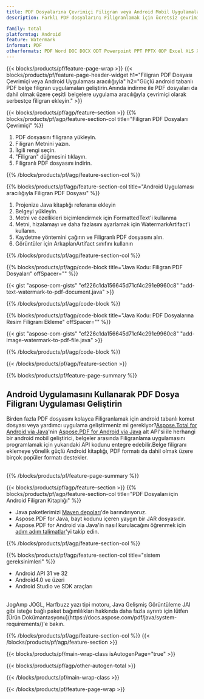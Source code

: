 ```yaml
---
title: PDF Dosyalarına Çevrimiçi Filigran veya Android Mobil Uygulamalarını Kullanma
description: Farklı PDF dosyalarını Filigranlamak için ücretsiz çevrimiçi uygulama.Android filigran kitaplığı PDF belgeleri için Java kodu.

family: total
platformtag: Android
feature: Watermark
informat: PDF
otherformats: PDF Word DOC DOCX ODT Powerpoint PPT PPTX ODP Excel XLS XLSX ODS
---
```

{{< blocks/products/pf/feature-page-wrap >}}
{{< blocks/products/pf/feature-page-header-widget h1="Filigran PDF Dosyası Çevrimiçi veya Android Uygulaması aracılığıyla" h2="Güçlü android tabanlı PDF belge filigran uygulamaları geliştirin.Anında indirme ile PDF dosyaları da dahil olmak üzere çeşitli belgelere uygulama aracılığıyla çevrimiçi olarak serbestçe filigran ekleyin." >}}

{{< blocks/products/pf/agp/feature-section >}}
{{% blocks/products/pf/agp/feature-section-col title="Filigran PDF Dosyaları Çevrimiçi" %}}

1. PDF dosyasını filigrana yükleyin.
1. Filigran Metnini yazın.
1. İlgili rengi seçin.
1. "Filigran" düğmesini tıklayın.
1. Filigranlı PDF dosyasını indirin.

{{% /blocks/products/pf/agp/feature-section-col %}}

{{% blocks/products/pf/agp/feature-section-col title="Android Uygulaması aracılığıyla Filigran PDF Dosyası" %}}

1. Projenize Java kitaplığı referansı ekleyin
1. Belgeyi yükleyin.
1. Metni ve özellikleri biçimlendirmek için FormattedText'i kullanma
1. Metni, hizalamayı ve daha fazlasını ayarlamak için WatermarkArtifact'i kullanın.
1. Kaydetme yöntemini çağırın ve Filigranlı PDF dosyasını alın.
1. Görüntüler için ArkaplanArtifact sınıfını kullanın

{{% /blocks/products/pf/agp/feature-section-col %}}

{{% blocks/products/pf/agp/code-block title="Java Kodu: Filigran PDF Dosyaları" offSpacer="" %}}

{{< gist "aspose-com-gists" "ef226c1da156645d71cf4c291e9960c8" "add-text-watermark-to-pdf-document.java" >}}

{{% /blocks/products/pf/agp/code-block %}}

{{% blocks/products/pf/agp/code-block title="Java Kodu: PDF Dosyalarına Resim Filigranı Ekleme" offSpacer="" %}}

{{< gist "aspose-com-gists" "ef226c1da156645d71cf4c291e9960c8" "add-image-watermark-to-pdf-file.java" >}}

{{% /blocks/products/pf/agp/code-block %}}

{{< /blocks/products/pf/agp/feature-section >}}

{{% blocks/products/pf/feature-page-summary %}}


<h2>Android Uygulamasını Kullanarak PDF Dosya Filigranı Uygulaması Geliştirin</h2>

Birden fazla PDF dosyasını kolayca Filigranlamak için android tabanlı komut dosyası veya yardımcı uygulama geliştirmeniz mi gerekiyor?[Aspose.Total for Android via Java](https://products.aspose.com/total/tr/android-java/)'nin [Aspose.PDF for Android via Java](https://products.aspose.com/pdf/tr/android-java/) alt API'si ile herhangi bir android mobil geliştirici, belgeler arasında Filigranlama uygulamasını programlamak için yukarıdaki API kodunu entegre edebilir.Belge filigranı eklemeye yönelik güçlü Android kitaplığı, PDF formatı da dahil olmak üzere birçok popüler formatı destekler.<br /><br />

{{% /blocks/products/pf/feature-page-summary %}}

{{< blocks/products/pf/agp/feature-section >}}
{{% blocks/products/pf/agp/feature-section-col title="PDF Dosyaları için Android Filigran Kitaplığı" %}}

- Java paketlerimizi [Maven depoları](https://releases.aspose.com/java/repo/com/aspose/aspose-pdf/)'de barındırıyoruz. 
- Aspose.PDF for Java, bayt kodunu içeren yaygın bir JAR dosyasıdır.
- Aspose.PDF for Android via Java'in nasıl kurulacağını öğrenmek için [adım adım talimatlar](https://docs.aspose.com/pdf/java/installation/#install-aspose-pdf-for-java-from-maven-repository)'yi takip edin.

{{% /blocks/products/pf/agp/feature-section-col %}}

{{% blocks/products/pf/agp/feature-section-col title="sistem gereksinimleri" %}}

- Android API 31 ve 32
- Android4.0 ve üzeri
- Android Studio ve SDK araçları

<br />
JogAmp JOGL, Harfbuzz yazı tipi motoru, Java Gelişmiş Görüntüleme JAI gibi isteğe bağlı paket bağımlılıkları hakkında daha fazla ayrıntı için lütfen [Ürün Dokümantasyonu](https://docs.aspose.com/pdf/java/system-requirements/)'e bakın.

{{% /blocks/products/pf/agp/feature-section-col %}}
{{< /blocks/products/pf/agp/feature-section >}}

{{< blocks/products/pf/main-wrap-class isAutogenPage="true" >}}

{{< blocks/products/pf/agp/other-autogen-total >}}

{{< /blocks/products/pf/main-wrap-class >}}

{{< /blocks/products/pf/feature-page-wrap >}}